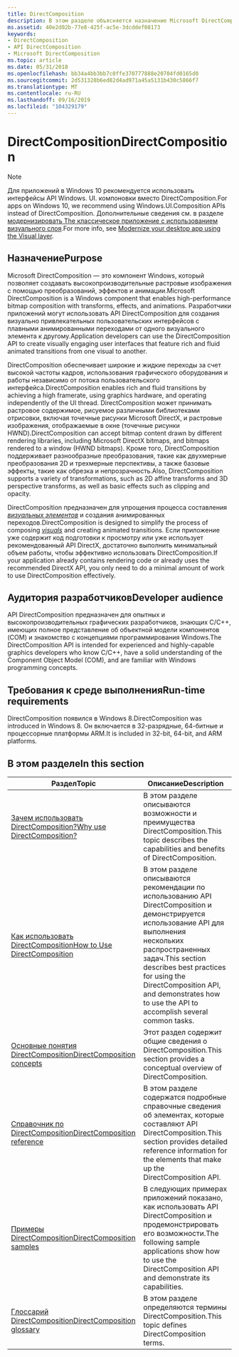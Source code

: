 ```yaml
---
title: DirectComposition
description: В этом разделе объясняется назначение Microsoft DirectComposition, определяются требования к времени выполнения и описывается, как эффективно использовать Microsoft DirectComposition.
ms.assetid: 40e2d02b-77e8-425f-ac5e-3dcddef08173
keywords:
- DirectComposition
- API DirectComposition
- Microsoft DirectComposition
ms.topic: article
ms.date: 05/31/2018
ms.openlocfilehash: bb34a4bb3bb7c0ffe370777888e20704fd0165d0
ms.sourcegitcommit: 2d531328b6ed82d4ad971a45a5131b430c5866f7
ms.translationtype: MT
ms.contentlocale: ru-RU
ms.lasthandoff: 09/16/2019
ms.locfileid: "104329179"
---
```

# <a name="directcomposition"></a><span data-ttu-id="b1c62-106">DirectComposition</span><span class="sxs-lookup"><span data-stu-id="b1c62-106">DirectComposition</span></span>

> [!NOTE]
> <span data-ttu-id="b1c62-107">Для приложений в Windows 10 рекомендуется использовать интерфейсы API Windows. UI. компоновки вместо DirectComposition.</span><span class="sxs-lookup"><span data-stu-id="b1c62-107">For apps on Windows 10, we recommend using Windows.UI.Composition APIs instead of DirectComposition.</span></span> <span data-ttu-id="b1c62-108">Дополнительные сведения см. в разделе [модернизировать The классическое приложение с использованием визуального слоя](/windows/uwp/composition/visual-layer-in-desktop-apps).</span><span class="sxs-lookup"><span data-stu-id="b1c62-108">For more info, see [Modernize your desktop app using the Visual layer](/windows/uwp/composition/visual-layer-in-desktop-apps).</span></span>

## <a name="purpose"></a><span data-ttu-id="b1c62-109">Назначение</span><span class="sxs-lookup"><span data-stu-id="b1c62-109">Purpose</span></span>

<span data-ttu-id="b1c62-110">Microsoft DirectComposition — это компонент Windows, который позволяет создавать высокопроизводительные растровые изображения с помощью преобразований, эффектов и анимации.</span><span class="sxs-lookup"><span data-stu-id="b1c62-110">Microsoft DirectComposition is a Windows component that enables high-performance bitmap composition with transforms, effects, and animations.</span></span> <span data-ttu-id="b1c62-111">Разработчики приложений могут использовать API DirectComposition для создания визуально привлекательных пользовательских интерфейсов с плавными анимированными переходами от одного визуального элемента к другому.</span><span class="sxs-lookup"><span data-stu-id="b1c62-111">Application developers can use the DirectComposition API to create visually engaging user interfaces that feature rich and fluid animated transitions from one visual to another.</span></span>

<span data-ttu-id="b1c62-112">DirectComposition обеспечивает широкие и жидкие переходы за счет высокой частоты кадров, использования графического оборудования и работы независимо от потока пользовательского интерфейса.</span><span class="sxs-lookup"><span data-stu-id="b1c62-112">DirectComposition enables rich and fluid transitions by achieving a high framerate, using graphics hardware, and operating independently of the UI thread.</span></span> <span data-ttu-id="b1c62-113">DirectComposition может принимать растровое содержимое, рисуемое различными библиотеками отрисовки, включая точечные рисунки Microsoft DirectX, и растровые изображения, отображаемые в окне (точечные рисунки HWND).</span><span class="sxs-lookup"><span data-stu-id="b1c62-113">DirectComposition can accept bitmap content drawn by different rendering libraries, including Microsoft DirectX bitmaps, and bitmaps rendered to a window (HWND bitmaps).</span></span> <span data-ttu-id="b1c62-114">Кроме того, DirectComposition поддерживает разнообразные преобразования, такие как двухмерные преобразования 2D и трехмерные перспективы, а также базовые эффекты, такие как обрезка и непрозрачность.</span><span class="sxs-lookup"><span data-stu-id="b1c62-114">Also, DirectComposition supports a variety of transformations, such as 2D affine transforms and 3D perspective transforms, as well as basic effects such as clipping and opacity.</span></span>

<span data-ttu-id="b1c62-115">DirectComposition предназначен для упрощения процесса составления [*визуальных элементов*](directcomposition-glossary.md) и создания анимированных переходов.</span><span class="sxs-lookup"><span data-stu-id="b1c62-115">DirectComposition is designed to simplify the process of composing [*visuals*](directcomposition-glossary.md) and creating animated transitions.</span></span> <span data-ttu-id="b1c62-116">Если приложение уже содержит код подготовки к просмотру или уже использует рекомендованный API DirectX, достаточно выполнить минимальный объем работы, чтобы эффективно использовать DirectComposition.</span><span class="sxs-lookup"><span data-stu-id="b1c62-116">If your application already contains rendering code or already uses the recommended DirectX API, you only need to do a minimal amount of work to use DirectComposition effectively.</span></span>

## <a name="developer-audience"></a><span data-ttu-id="b1c62-117">Аудитория разработчиков</span><span class="sxs-lookup"><span data-stu-id="b1c62-117">Developer audience</span></span>

<span data-ttu-id="b1c62-118">API DirectComposition предназначен для опытных и высокопроизводительных графических разработчиков, знающих C/C++, имеющих полное представление об объектной модели компонентов (COM) и знакомство с концепциями программирования Windows.</span><span class="sxs-lookup"><span data-stu-id="b1c62-118">The DirectComposition API is intended for experienced and highly-capable graphics developers who know C/C++, have a solid understanding of the Component Object Model (COM), and are familiar with Windows programming concepts.</span></span>

## <a name="run-time-requirements"></a><span data-ttu-id="b1c62-119">Требования к среде выполнения</span><span class="sxs-lookup"><span data-stu-id="b1c62-119">Run-time requirements</span></span>

<span data-ttu-id="b1c62-120">DirectComposition появился в Windows 8.</span><span class="sxs-lookup"><span data-stu-id="b1c62-120">DirectComposition was introduced in Windows 8.</span></span> <span data-ttu-id="b1c62-121">Он включается в 32-разрядные, 64-битные и процессорные платформы ARM.</span><span class="sxs-lookup"><span data-stu-id="b1c62-121">It is included in 32-bit, 64-bit, and ARM platforms.</span></span>

## <a name="in-this-section"></a><span data-ttu-id="b1c62-122">В этом разделе</span><span class="sxs-lookup"><span data-stu-id="b1c62-122">In this section</span></span>



| <span data-ttu-id="b1c62-123">Раздел</span><span class="sxs-lookup"><span data-stu-id="b1c62-123">Topic</span></span>                                                                       | <span data-ttu-id="b1c62-124">Описание</span><span class="sxs-lookup"><span data-stu-id="b1c62-124">Description</span></span>                                                                                                                                                    |
|-----------------------------------------------------------------------------|----------------------------------------------------------------------------------------------------------------------------------------------------------------|
| [<span data-ttu-id="b1c62-125">Зачем использовать DirectComposition?</span><span class="sxs-lookup"><span data-stu-id="b1c62-125">Why use DirectComposition?</span></span>](why-use-directcomposition-.md)<br/>     | <span data-ttu-id="b1c62-126">В этом разделе описываются возможности и преимущества DirectComposition.</span><span class="sxs-lookup"><span data-stu-id="b1c62-126">This topic describes the capabilities and benefits of DirectComposition.</span></span> <br/>                                                                           |
| [<span data-ttu-id="b1c62-127">Как использовать DirectComposition</span><span class="sxs-lookup"><span data-stu-id="b1c62-127">How to Use DirectComposition</span></span>](how-to-use-directcomposition.md)<br/> | <span data-ttu-id="b1c62-128">В этом разделе описываются рекомендации по использованию API DirectComposition и демонстрируется использование API для выполнения нескольких распространенных задач.</span><span class="sxs-lookup"><span data-stu-id="b1c62-128">This section describes best practices for using the DirectComposition API, and demonstrates how to use the API to accomplish several common tasks.</span></span> <br/> |
| [<span data-ttu-id="b1c62-129">Основные понятия DirectComposition</span><span class="sxs-lookup"><span data-stu-id="b1c62-129">DirectComposition concepts</span></span>](directcomposition-concepts.md)<br/>     | <span data-ttu-id="b1c62-130">Этот раздел содержит общие сведения о DirectComposition.</span><span class="sxs-lookup"><span data-stu-id="b1c62-130">This section provides a conceptual overview of DirectComposition.</span></span><br/>                                                                                   |
| [<span data-ttu-id="b1c62-131">Справочник по DirectComposition</span><span class="sxs-lookup"><span data-stu-id="b1c62-131">DirectComposition reference</span></span>](reference.md)<br/>                     | <span data-ttu-id="b1c62-132">В этом разделе содержатся подробные справочные сведения об элементах, которые составляют API DirectComposition.</span><span class="sxs-lookup"><span data-stu-id="b1c62-132">This section provides detailed reference information for the elements that make up the DirectComposition API.</span></span><br/>                                       |
| [<span data-ttu-id="b1c62-133">Примеры DirectComposition</span><span class="sxs-lookup"><span data-stu-id="b1c62-133">DirectComposition samples</span></span>](directcomposition-code-samples.md)<br/>  | <span data-ttu-id="b1c62-134">В следующих примерах приложений показано, как использовать API DirectComposition и продемонстрировать его возможности.</span><span class="sxs-lookup"><span data-stu-id="b1c62-134">The following sample applications show how to use the DirectComposition API and demonstrate its capabilities.</span></span> <br/>                                      |
| [<span data-ttu-id="b1c62-135">Глоссарий DirectComposition</span><span class="sxs-lookup"><span data-stu-id="b1c62-135">DirectComposition glossary</span></span>](directcomposition-glossary.md)<br/>     | <span data-ttu-id="b1c62-136">В этом разделе определяются термины DirectComposition.</span><span class="sxs-lookup"><span data-stu-id="b1c62-136">This topic defines DirectComposition terms.</span></span> <br/>                                                                                                        |



 

 

 





